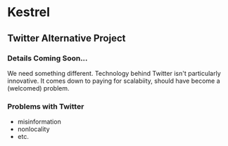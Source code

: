 # Kestrel
## Twitter Alternative Project

### Details Coming Soon...

We need something different. Technology behind Twitter isn't particularly innovative. It comes down to paying for scalabiity, should have become a (welcomed) problem. 

### Problems with Twitter
- misinformation
- nonlocality 
- etc.